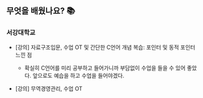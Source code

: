 ## 무엇을 배웠나요? 📚

### 서강대학교

- [강의] 자료구조입문, 수업 OT 및 간단한 C언어 개념 복습: 포인터 및 동적 포인터
    느낀 점
    - 확실히 C언어를 미리 공부하고 들어가니까 부담없이 수업을 들을 수 있어 좋았다. 앞으로도 예습을 하고 수업을 들어야겠다.

- [강의] 무역경영관리, 수업 OT

